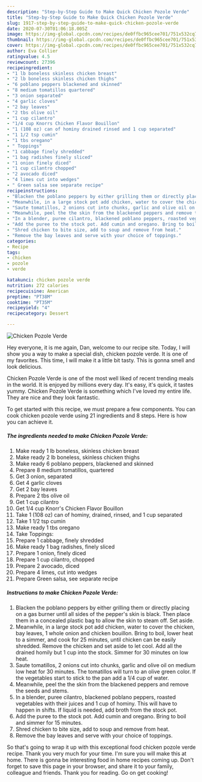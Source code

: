 ```yaml
---
description: "Step-by-Step Guide to Make Quick Chicken Pozole Verde"
title: "Step-by-Step Guide to Make Quick Chicken Pozole Verde"
slug: 1917-step-by-step-guide-to-make-quick-chicken-pozole-verde
date: 2020-07-30T01:06:18.005Z
image: https://img-global.cpcdn.com/recipes/de0ffbc965cee701/751x532cq70/chicken-pozole-verde-recipe-main-photo.jpg
thumbnail: https://img-global.cpcdn.com/recipes/de0ffbc965cee701/751x532cq70/chicken-pozole-verde-recipe-main-photo.jpg
cover: https://img-global.cpcdn.com/recipes/de0ffbc965cee701/751x532cq70/chicken-pozole-verde-recipe-main-photo.jpg
author: Eva Collier
ratingvalue: 4.5
reviewcount: 27396
recipeingredient:
- "1 lb boneless skinless chicken breast"
- "2 lb boneless skinless chicken thighs"
- "6 poblano peppers blackened and skinned"
- "8 medium tomatillos quartered"
- "3 onion separated"
- "4 garlic cloves"
- "2 bay leaves"
- "2 tbs olive oil"
- "1 cup cilantro"
- "1/4 cup Knorrs Chicken Flavor Bouillon"
- "1 (108 oz) can of hominy drained rinsed and 1 cup separated"
- "1 1/2 tsp cumin"
- "1 tbs oregano"
- " Toppings"
- "1 cabbage finely shredded"
- "1 bag radishes finely sliced"
- "1 onion finely diced"
- "1 cup cilantro chopped"
- "2 avocado diced"
- "4 limes cut into wedges"
- " Green salsa see separate recipe"
recipeinstructions:
- "Blacken the poblano peppers by either grilling them or directly placing on a gas burner until all sides of the pepper&#39;s skin is black. Then place them in a concealed plastic bag to allow the skin to steam off. Set aside."
- "Meanwhile, in a large stock pot add chicken, water to cover the chicken, bay leaves, 1 whole onion and chicken bouillon. Bring to boil, lower heat to a simmer, and cook for 25 minutes, until chicken can be easily shredded. Remove the chicken and set aside to let cool. Add all the drained homily but 1 cup into the stock. Simmer for 30 minutes on low heat."
- "Saute tomatillos, 2 onions cut into chunks, garlic and olive oil on medium low heat for 30 minutes. The tomatillos will turn to an olive green color. If the vegetables start to stick to the pan add a 1/4 cup of water."
- "Meanwhile, peel the the skin from the blackened peppers and remove the seeds and stems."
- "In a blender, puree cilantro, blackened poblano peppers, roasted vegetables with their juices and 1 cup of hominy. This will have to happen in shifts. If liquid is needed, add broth from the stock pot."
- "Add the puree to the stock pot. Add cumin and oregano. Bring to boil and simmer for 15 minutes."
- "Shred chicken to bite size, add to soup and remove from heat."
- "Remove the bay leaves and serve with your choice of toppings."
categories:
- Recipe
tags:
- chicken
- pozole
- verde

katakunci: chicken pozole verde 
nutrition: 272 calories
recipecuisine: American
preptime: "PT38M"
cooktime: "PT35M"
recipeyield: "4"
recipecategory: Dessert

---
```



![Chicken Pozole Verde](https://img-global.cpcdn.com/recipes/de0ffbc965cee701/751x532cq70/chicken-pozole-verde-recipe-main-photo.jpg)

Hey everyone, it is me again, Dan, welcome to our recipe site. Today, I will show you a way to make a special dish, chicken pozole verde. It is one of my favorites. This time, I will make it a little bit tasty. This is gonna smell and look delicious.



Chicken Pozole Verde is one of the most well liked of recent trending meals in the world. It is enjoyed by millions every day. It's easy, it's quick, it tastes yummy. Chicken Pozole Verde is something which I've loved my entire life. They are nice and they look fantastic.


To get started with this recipe, we must prepare a few components. You can cook chicken pozole verde using 21 ingredients and 8 steps. Here is how you can achieve it.

<!--inarticleads1-->

##### The ingredients needed to make Chicken Pozole Verde:

1. Make ready 1 lb boneless, skinless chicken breast
1. Make ready 2 lb boneless, skinless chicken thighs
1. Make ready 6 poblano peppers, blackened and skinned
1. Prepare 8 medium tomatillos, quartered
1. Get 3 onion, separated
1. Get 4 garlic cloves
1. Get 2 bay leaves
1. Prepare 2 tbs olive oil
1. Get 1 cup cilantro
1. Get 1/4 cup Knorr&#39;s Chicken Flavor Bouillon
1. Take 1 (108 oz) can of hominy, drained, rinsed, and 1 cup separated
1. Take 1 1/2 tsp cumin
1. Make ready 1 tbs oregano
1. Take  Toppings:
1. Prepare 1 cabbage, finely shredded
1. Make ready 1 bag radishes, finely sliced
1. Prepare 1 onion, finely diced
1. Prepare 1 cup cilantro, chopped
1. Prepare 2 avocado, diced
1. Prepare 4 limes, cut into wedges
1. Prepare  Green salsa, see separate recipe




<!--inarticleads2-->

##### Instructions to make Chicken Pozole Verde:

1. Blacken the poblano peppers by either grilling them or directly placing on a gas burner until all sides of the pepper&#39;s skin is black. Then place them in a concealed plastic bag to allow the skin to steam off. Set aside.
1. Meanwhile, in a large stock pot add chicken, water to cover the chicken, bay leaves, 1 whole onion and chicken bouillon. Bring to boil, lower heat to a simmer, and cook for 25 minutes, until chicken can be easily shredded. Remove the chicken and set aside to let cool. Add all the drained homily but 1 cup into the stock. Simmer for 30 minutes on low heat.
1. Saute tomatillos, 2 onions cut into chunks, garlic and olive oil on medium low heat for 30 minutes. The tomatillos will turn to an olive green color. If the vegetables start to stick to the pan add a 1/4 cup of water.
1. Meanwhile, peel the the skin from the blackened peppers and remove the seeds and stems.
1. In a blender, puree cilantro, blackened poblano peppers, roasted vegetables with their juices and 1 cup of hominy. This will have to happen in shifts. If liquid is needed, add broth from the stock pot.
1. Add the puree to the stock pot. Add cumin and oregano. Bring to boil and simmer for 15 minutes.
1. Shred chicken to bite size, add to soup and remove from heat.
1. Remove the bay leaves and serve with your choice of toppings.




So that's going to wrap it up with this exceptional food chicken pozole verde recipe. Thank you very much for your time. I'm sure you will make this at home. There is gonna be interesting food in home recipes coming up. Don't forget to save this page in your browser, and share it to your family, colleague and friends. Thank you for reading. Go on get cooking!
